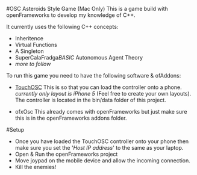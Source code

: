 #OSC Asteroids Style Game (Mac Only)
This is a game build with openFrameworks to develop my knowledge of C++.

It currently uses the following C++ concepts:
- Inheritence
- Virtual Functions
- A Singleton
- SuperCalaFradga*BASIC* Autonomous Agent Theory
- *more to follow*

To run this game you need to have the following software & ofAddons:

- [TouchOSC](https://hexler.net/software/touchosc)
This is so that you can load the controller onto a phone. *currently only layout is iPhone 5* (Feel free to create your own layouts). The controller is located in the bin/data folder of this project.

- ofxOsc
This already comes with openFrameworks but just make sure this is in the openFrameworks addons folder.

#Setup
- Once you have loaded the TouchOSC controller onto your phone then make sure you set the '*Host IP address*' to the same as your laptop.
- Open & Run the openFrameworks project
- Move joypad on the mobile device and allow the incoming connection.
- Kill the enemies!
